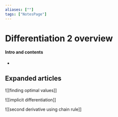 ```yaml
---
aliases: [""]
tags: ["NotesPage"]
---
```


# Differentiation 2 overview

#### Intro and contents
- 


## Expanded articles
![[finding optimal values]]

![[implicit differentiation]]

![[second derivative using chain rule]]